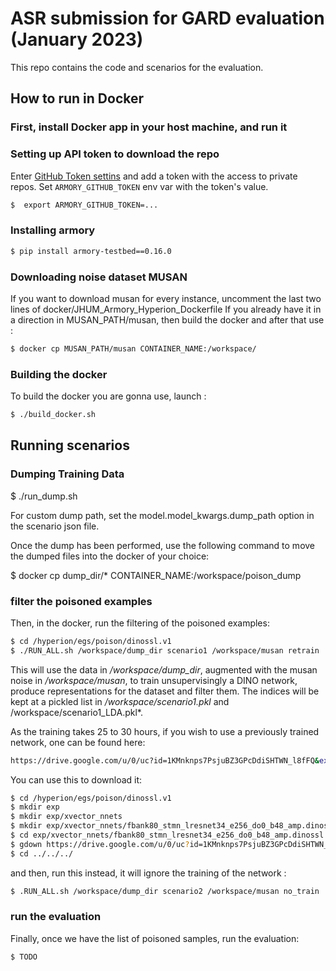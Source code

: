 # ASR submission for GARD evaluation (January 2023)

This repo contains the code and scenarios for the evaluation.

## How to run in Docker

### First, install Docker app in your host machine, and run it

### Setting up API token to download the repo

Enter [GitHub Token settins](https://github.com/settings/tokens) and add a token with the access to private repos.
Set `ARMORY_GITHUB_TOKEN` env var with the token's value.

```bash
$  export ARMORY_GITHUB_TOKEN=...
```

### Installing armory

```bash
$ pip install armory-testbed==0.16.0
```

### Downloading noise dataset MUSAN
If you want to download musan for every instance, uncomment the last two lines of docker/JHUM_Armory_Hyperion_Dockerfile
If you already have it in a direction in MUSAN_PATH/musan, then build the docker and after that use :

```bash
$ docker cp MUSAN_PATH/musan CONTAINER_NAME:/workspace/
```
### Building the docker
To build the docker you are gonna use, launch :
```bash
$ ./build_docker.sh
```

## Running scenarios
### Dumping Training Data

$ ./run_dump.sh

For custom dump path, set the model.model_kwargs.dump_path option in the scenario json file.

Once the dump has been performed, use the following command to move the dumped files into the docker of your choice:

$ docker cp dump_dir/* CONTAINER_NAME:/workspace/poison_dump

### filter the poisoned examples
Then, in the docker, run the filtering of the poisoned examples:
```bash
$ cd /hyperion/egs/poison/dinossl.v1
$ ./RUN_ALL.sh /workspace/dump_dir scenario1 /workspace/musan retrain
```
This will use the data in */workspace/dump_dir*, augmented with the musan noise in */workspace/musan*,
to train unsupervisingly a DINO network, produce representations for the dataset and filter them.
The indices will be kept at a pickled list in */workspace/scenario1.pkl* and /workspace/scenario1_LDA.pkl*.

As the training takes 25 to 30 hours, if you wish to use a previously trained network, one can be found here:
```bash
https://drive.google.com/u/0/uc?id=1KMnknps7PsjuBZ3GPcDdiSHTWN_l8fFQ&export=download
```
You can use this to download it:
```bash
$ cd /hyperion/egs/poison/dinossl.v1
$ mkdir exp
$ mkdir exp/xvector_nnets
$ mkdir exp/xvector_nnets/fbank80_stmn_lresnet34_e256_do0_b48_amp.dinossl.v1
$ cd exp/xvector_nnets/fbank80_stmn_lresnet34_e256_do0_b48_amp.dinossl.v1
$ gdown https://drive.google.com/u/0/uc?id=1KMnknps7PsjuBZ3GPcDdiSHTWN_l8fFQ&export=download
$ cd ../../../
```

and then, run this instead, it will ignore the training of the network :

```bash
$ .RUN_ALL.sh /workspace/dump_dir scenario2 /workspace/musan no_train
```

### run the evaluation
Finally, once we have the list of poisoned samples, run the evaluation:
```bash
$ TODO
```
